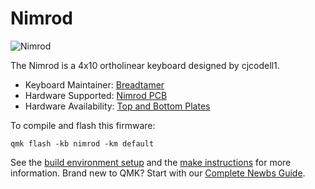 # Nimrod

![Nimrod](https://imgur.com/OtaetJg)

The Nimrod is a 4x10 ortholinear keyboard designed by cjcodell1.

* Keyboard Maintainer: [Breadtamer](https://github.com/cjcodell1)
* Hardware Supported: [Nimrod PCB](https://github.com/cjcodell1/nimrod)
* Hardware Availability: [Top and Bottom Plates](https://github.com/cjcodell1/nimrod)

To compile and flash this firmware:

```
qmk flash -kb nimrod -km default
```

See the [build environment setup](https://docs.qmk.fm/#/getting_started_build_tools) and the [make instructions](https://docs.qmk.fm/#/getting_started_make_guide) for more information. Brand new to QMK? Start with our [Complete Newbs Guide](https://docs.qmk.fm/#/newbs).

